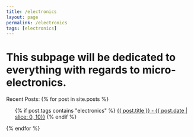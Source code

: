 ```yaml
---
title: /electronics 
layout: page
permalink: /electronics
tags: [electronics]
---
```

# This subpage will be dedicated to everything with regards to micro-electronics. 

Recent Posts:
{% for post in site.posts %}
  <ul>
	{% if post.tags contains "electronics" %}
	<a href="{{ post.url }}">{{ post.title }}  -  {{ post.date | slice: 0, 10}}</a>
	{% endif %}
  </ul>
{% endfor %}
